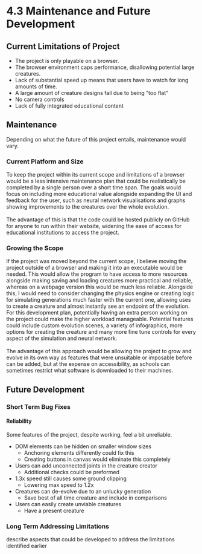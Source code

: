 # 4.3 Maintenance and Future Development

## Current Limitations of Project

* The project is only playable on a browser.
* The browser environment caps performance, disallowing potential large creatures.
* Lack of substantial speed up means that users have to watch for long amounts of time.
* A large amount of creature designs fail due to being "too flat"
* No camera controls
* Lack of fully integrated educational content

## Maintenance

Depending on what the future of this project entails, maintenance would vary.

### Current Platform and Size

To keep the project within its current scope and limitations of a browser would be a less intensive maintenance plan that could be realistically be completed by a single person over a short time span. The goals would focus on including more educational value alongside expanding the UI and feedback for the user, such as neural network visualisations and graphs showing improvements to the creatures over the whole evolution. \
\
The advantage of this is that the code could be hosted publicly on GitHub for anyone to run within their website, widening the ease of access for educational institutions to access the project.

### Growing the Scope

If the project was moved beyond the current scope, I believe moving the project outside of a browser and making it into an executable would be needed. This would allow the program to have access to more resources alongside making saving and loading creatures more practical and reliable, whereas on a webpage version this would be much less reliable. Alongside this, I would need to consider changing the physics engine or creating logic for simulating generations much faster with the current one, allowing uses to create a creature and almost instantly see an endpoint of the evolution. For this development plan, potentially having an extra person working on the project could make the higher workload manageable. Potential features could include custom evolution scenes, a variety of infographics, more options for creating the creature and many more fine tune controls for every aspect of the simulation and neural network.\
\
The advantage of this approach would be allowing the project to grow and evolve in its own way as features that were unsuitable or imposable before can be added, but at the expense on accessibility, as schools can sometimes restrict what software is downloaded to their machines.

## Future Development

### Short Term Bug Fixes

#### Reliability

Some features of the project, despite working, feel a bit unreliable.

* DOM elements can be hidden on smaller window sizes
  * Anchoring elements differently could fix this
  * Creating buttons in canvas would eliminate this completely
* Users can add unconnected joints in the creature creator
  * Additional checks could be preformed
* 1.3x speed still causes some ground clipping
  * Lowering max speed to 1.2x
* Creatures can de-evolve due to an unlucky generation
  * Save best of all time creature and include in comparisons
* Users can easily create unviable creatures
  * Have a present creature

### Long Term Addressing Limitations

describe aspects that could be developed to address the limitations identified earlier
